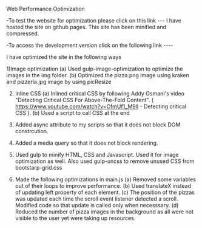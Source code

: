 Web Performance Optimization

-To test the website for optimization please click on this link ---
I have hosted the site on github pages. This site has been minified and compressed. 

-To access the development version click on the following link ----

I have optimized the site in the following ways

1)Image optimization 
(a) Used gulp-image-optimization to optimize the images in the img folder.
(b) Optimized the pizza.png image using kraken and pizzeria.jpg image by using picResize

2) Inline CSS 
(a) Inlined critical CSS by following Addy Osmani's video "Detecting Critical CSS For Above-The-Fold Content". ( https://www.youtube.com/watch?v=CfmUf1_M9lI - Detecting critical CSS ).
(b) Used a script to call CSS at the end

3) Added async attribute to my scripts so that it does not block DOM constrcution.

4) Added a media query so that it does not block rendering.

5) Used gulp to minify HTML, CSS and Javascript. Used it for image optimization as well. Also used gulp-uncss to remove unused CSS from bootstarp-grid.css

6) Made the following optimizations in main.js
(a) Removed some variables out of their loops to improve performance.
(b) Used translateX instead of updating left property of each element.
(c) The position of the pizzas was updated each time the scroll event listener detected a scroll. Modified code so that update is called only when necesssary. 
(d) Reduced the number of pizza images in the background as all were not visible to the user yet were taking up resources.

